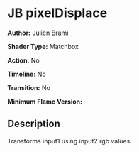 # JB pixelDisplace

**Author:** Julien Brami

**Shader Type:** Matchbox

**Action:** No

**Timeline:** No

**Transition:** No

**Minimum Flame Version:** 


## Description
Transforms input1 using input2 rgb values.
